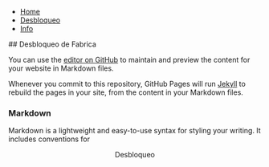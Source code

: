  <html>
 <nav>
    	<ul>
          		<li><a href="/">Home</a></li>
        		<li><a href="/desbloqueo">Desbloqueo</a></li>
        		<li><a href="/info">Info</a></li>
    	</ul>
        </nav>
## Desbloqueo de Fabrica

You can use the [editor on GitHub](https://github.com/MovilCentro/desbloqueo/edit/master/index.md) to maintain and preview the content for your website in Markdown files.

Whenever you commit to this repository, GitHub Pages will run [Jekyll](https://jekyllrb.com/) to rebuild the pages in your site, from the content in your Markdown files.

### Markdown

Markdown is a lightweight and easy-to-use syntax for styling your writing. It includes conventions for


<header> Desbloqueo <header/>
<Body> <div class="cognito">
<script src="https://services.cognitoforms.com/s/D0fKCUsrW0C3XEU97s6Nww"></script>
<script>Cognito.load("forms", { id: "1" });</script>
</div> <Body/>
<html/>


